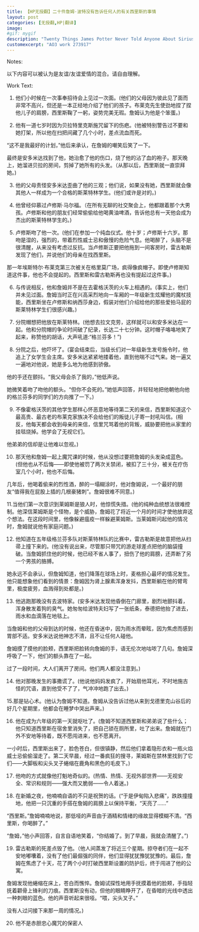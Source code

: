 ```yaml
---
title: 【HP无授翻】二十件詹姆·波特没有告诉任何人的有关西里斯的事情
layout: post
categories: [无授翻,HP|翻译]
image:
#gif: mygif
description: "Twenty Things James Potter Never Told Anyone About Sirius Black"
customexcerpt: "AO3 work 273917"
---
```


Notes:

以下内容可以被认为是友谊/友谊爱情的混合。请自由理解。


Work Text:

1. 他们小时候在一次事奉招待会上见过一次面。(他们的父母因为彼此见了面而非常不高兴，但还是一本正经地介绍了他们的孩子。布莱克先生使劲地捏了捏他儿子的肩膀，西里斯鞠了一躬，姿势完美无瑕。詹姆认为他是个笨蛋。)



2. 他有一道七岁时因为贝拉特里克斯施咒留下的伤疤。(他被特别警告过不要和她打架，所以他在扫把间藏了几个小时，差点流血而死。

“这不是我最好的计划，”他后来承认，在詹姆的嘲笑后笑了一下。

最终是安多米达找到了他，她治愈了他的伤口，烧了他的沾了血的袍子。那天晚上，她溜进贝拉的房间，剪掉了她所有的头发。（从那以后，西里斯就一直崇拜她。)



3. 他的父母责怪安多米达歪曲了他的三观；他们说，如果没有她，西里斯就会像其他人一样成为一个合格的斯莱特林学生。(他们或许是对的。)



4. 他曾经仰慕过卢修斯·马尔福。（在所有无聊的社交聚会上，他都跟着那个大男孩。卢修斯和他的朋友们经常偷偷给他喝黄油啤酒，告诉他总有一天他会成为杰出的斯莱特林学生的。)



5. 卢修斯吻了他一次。(他们在参加一个纯血仪式。他十岁；卢修斯十六岁。那吻是湿的，强烈的，带着烈性威士忌和傲慢的危险气息。他喝醉了，头脑不是很清醒，从来没有考虑过反抗。当卢修斯正要把他拖到一间客房时，雷古勒斯发现了他们，并说他们的母亲在找西里斯。

那一年埃斯特尔·布莱克第三次被关在格里莫广场，疯得像疯帽子。即使卢修斯知道这件事，他也不会提起的。西里斯和雷古勒斯再也没有提起过这件事。)



6. 与传说相反，他和詹姆并不是在去霍格沃茨的火车上相遇的。(事实上，他们并未见过面。詹姆当时正在兴高采烈地向一车厢的一年级新生炫耀他的魔杖技能，西里斯坐在卢修斯和纳西莎身边，假装对他们介绍给他的那些爱拍马屁的斯莱特林学生们很感兴趣。)



7. 分院帽想把他放在斯莱特林。(他想去拉文克劳，这样就可以和安多米达在一起。他和分院帽的争论时间破了纪录，长达二十七分钟。这时帽子咯咯地笑了起来，称赞他的胡话，大声吼道:“格兰芬多！”)



8. 分院之后，他吓坏了。(宴会结束后，当级长们对一年级新生发号施令时，他追上了女学生会主席。安多米达紧紧地搂着他，直到他喘不过气来。她一遍又一遍地对他说，她是多么地为他感到骄傲。

他的手还在颤抖。“我父母会杀了我的，”他低声说。

她微笑着吻了吻他的额头。“但你不会死的。”她低声回答，并轻轻地把他朝他向他的格兰芬多的同学们的方向推了一下。)



9. 不像霍格沃茨的其他学生那样心怀恶意地等待第二天的来信，西里斯知道这个最高贵、最古老的布莱克家族决不会给他们的叛徒儿子寄一封吼叫信。(相反，他每天都会收到母亲的来信，信里咒骂着他的背叛，威胁要把他从家里的挂毯烧掉。他学会了无视它们。

他弟弟的信却是让他难以忽视。)



10. 那天他和詹姆一起上魔咒课的时候，他从没想过要把詹姆的头发染成蓝色。(但他也从不后悔——即使他被罚了两次关禁闭，被扣了三十分，被关在疗伤室几个小时，他也不后悔。

几年后，他喝着偷来的烈性酒，醉的一塌糊涂时，他对詹姆说，一个最好的朋友“值得我在屁股上插的几根豪猪刺”。詹姆很难不同意。)



11.当他们第一次意识到莱姆斯是狼人时，他惊慌失措。(他的纯种血统想法很难控制。他深信莱姆斯是个怪物，是个威胁，詹姆花了将近一个月的时间才使他放弃这个想法。在这段时间里，他像躲避瘟疫一样躲避莱姆斯。当莱姆斯问起他的情况时，詹姆就说他有家庭问题。)



12. 他知道在五年级格兰芬多队对斯莱特林队的比赛中，雷古勒斯是故意把他从扫帚上撞下来的。(他没有说出来，尽管那只带咒的游走球差点把他的脑袋撞破。当詹姆抓住他的时候，他已经不省人事了，扭伤了他的肩膀，还弄断了另一个男孩的胳膊。

她永远不会承认，但詹姆知道，他们降落在球场上时，麦格担心最坏的情况发生。他只能想象他们看到的情景：詹姆因为肾上腺素浑身发抖，西里斯躺在他的臂弯里，极度疲劳，血溅得到处都是。)



13. 他逃跑那晚没有去波特家。(安多米达发现他昏倒在门廊里，剧烈地颤抖着，浑身散发着狗的臭气。她匆匆给波特夫妇写了一张纸条，泰德把他抬了进去，雨水和血滴落在地毯上。

当詹姆和他的父母到达的时候，他还在昏迷中，因为雨水而晕眩，因为焦虑而感到胃部不适。安多米达说他神志不清，且不让任何人碰他。

詹姆摸了摸他的脸颊，西里斯把脸转向詹姆的手，语无伦次地咕哝了几句。詹姆深呼吸了一下，他们的额头靠在了一起。

过了一段时间，大人们离开了房间。他们两人都没注意到。)



14. 他对那晚发生的事撒谎了。(他说他妈妈发疯了，开始扇他耳光，不时地施古怪的咒语，直到他受不了了，气冲冲地跑了出去。)



15.那是钻心术。(他认为詹姆不知道。詹姆从没告诉过他从来到戈德里克山谷后的好几个星期里，他都会在睡梦中哭出声来。)



16. 他在成为六年级的第一天就呕吐了。(詹姆不知道西里斯和弟弟说了些什么；他只知道西里斯在宿舍里消失了，把自己锁在厕所里，吐了出来。詹姆就在门外不安地等待着，既不愿闯进来，也不愿离开。

一小时后，西里斯出来了，脸色苍白，但很镇静，然后他们拿着隐形衣和一瓶火焰威士忌偷偷溜走了。第二天早晨，经过一番疯狂的搜寻，莱姆斯在禁林里找到了它们——大脚板和尖头叉子蜷缩在鹿角和黑色的毛皮下。)



17. 他吻的方式就像他打魁地奇似的。(热情、热情、无视外部世界——无视安全、常识和规则——强大而又脆弱——令人着迷。)



18. 在新婚之夜，他喃喃自语的不只是祝贺的话。(“于是伊甸陷入悲痛”，跌跌撞撞地，他把一只沉重的手搭在詹姆的肩膀上以保持平衡，“天亮了……”

“西里斯。”詹姆喃喃地说，那低哑的声音由于酒精和情绪的缘故显得模糊不清。“西里斯，你喝醉了。”

“詹姆，”他小声回答，自言自语地笑着，“你结婚了。到了早晨，我就会清醒了。”)



19. 雷古勒斯的死差点毁了他。（他人间蒸发了将近三个星期。掠夺者们在一起不安地嘟囔着，没有了他们最倔强的同伴，他们显得犹犹豫犹犹豫的。最后，詹姆在焦虑了十天，花了两个小时打破西里斯设置的防护后，终于闯进了他的公寓。

詹姆发现他蜷缩在床上，苍白而憔悴。詹姆试探性地用手抚摸着他的脸颊，手指轻抚着颧骨上锋利的刀痕。西里斯没有动，但他的眼睛睁开了，在昏暗的光线中透出一种刺眼的蓝色。他的声音听起来很哑。“喂，尖头叉子。”

没有人过问接下来那一周的情况。)



20. 他不是赤胆忠心魔咒的保密人
